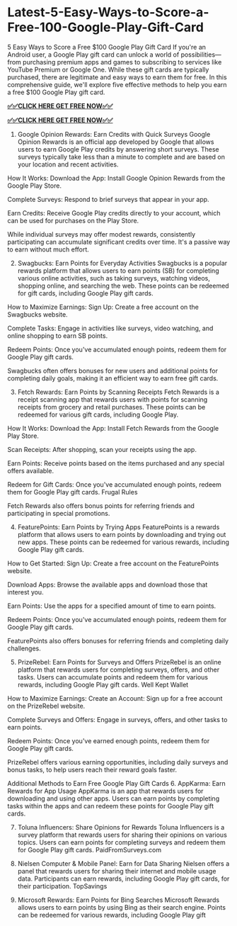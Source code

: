# Latest-5-Easy-Ways-to-Score-a-Free-100-Google-Play-Gift-Card

5 Easy Ways to Score a Free $100 Google Play Gift Card
If you're an Android user, a Google Play gift card can unlock a world of possibilities—from purchasing premium apps and games to subscribing to services like YouTube Premium or Google One. While these gift cards are typically purchased, there are legitimate and easy ways to earn them for free. In this comprehensive guide, we'll explore five effective methods to help you earn a free $100 Google Play gift card.​

**[✅✅CLICK HERE GET FREE NOW✅✅](https://tinyurl.com/google-play-free-gift-cardaaa)**

**[✅✅CLICK HERE GET FREE NOW✅✅](https://tinyurl.com/google-play-free-gift-cardaaa)**

1. Google Opinion Rewards: Earn Credits with Quick Surveys
Google Opinion Rewards is an official app developed by Google that allows users to earn Google Play credits by answering short surveys. These surveys typically take less than a minute to complete and are based on your location and recent activities.​

How It Works:
Download the App: Install Google Opinion Rewards from the Google Play Store.

Complete Surveys: Respond to brief surveys that appear in your app.

Earn Credits: Receive Google Play credits directly to your account, which can be used for purchases on the Play Store.​

While individual surveys may offer modest rewards, consistently participating can accumulate significant credits over time. It's a passive way to earn without much effort.​

2. Swagbucks: Earn Points for Everyday Activities
Swagbucks is a popular rewards platform that allows users to earn points (SB) for completing various online activities, such as taking surveys, watching videos, shopping online, and searching the web. These points can be redeemed for gift cards, including Google Play gift cards.​

How to Maximize Earnings:
Sign Up: Create a free account on the Swagbucks website.

Complete Tasks: Engage in activities like surveys, video watching, and online shopping to earn SB points.

Redeem Points: Once you've accumulated enough points, redeem them for Google Play gift cards.​

Swagbucks often offers bonuses for new users and additional points for completing daily goals, making it an efficient way to earn free gift cards.​

3. Fetch Rewards: Earn Points by Scanning Receipts
Fetch Rewards is a receipt scanning app that rewards users with points for scanning receipts from grocery and retail purchases. These points can be redeemed for various gift cards, including Google Play.​

How It Works:
Download the App: Install Fetch Rewards from the Google Play Store.

Scan Receipts: After shopping, scan your receipts using the app.

Earn Points: Receive points based on the items purchased and any special offers available.

Redeem for Gift Cards: Once you've accumulated enough points, redeem them for Google Play gift cards.​
Frugal Rules

Fetch Rewards also offers bonus points for referring friends and participating in special promotions.​

4. FeaturePoints: Earn Points by Trying Apps
FeaturePoints is a rewards platform that allows users to earn points by downloading and trying out new apps. These points can be redeemed for various rewards, including Google Play gift cards.​

How to Get Started:
Sign Up: Create a free account on the FeaturePoints website.

Download Apps: Browse the available apps and download those that interest you.

Earn Points: Use the apps for a specified amount of time to earn points.

Redeem Points: Once you've accumulated enough points, redeem them for Google Play gift cards.​

FeaturePoints also offers bonuses for referring friends and completing daily challenges.​

5. PrizeRebel: Earn Points for Surveys and Offers
PrizeRebel is an online platform that rewards users for completing surveys, offers, and other tasks. Users can accumulate points and redeem them for various rewards, including Google Play gift cards.​
Well Kept Wallet

How to Maximize Earnings:
Create an Account: Sign up for a free account on the PrizeRebel website.

Complete Surveys and Offers: Engage in surveys, offers, and other tasks to earn points.

Redeem Points: Once you've earned enough points, redeem them for Google Play gift cards.​

PrizeRebel offers various earning opportunities, including daily surveys and bonus tasks, to help users reach their reward goals faster.​

Additional Methods to Earn Free Google Play Gift Cards
6. AppKarma: Earn Rewards for App Usage
AppKarma is an app that rewards users for downloading and using other apps. Users can earn points by completing tasks within the apps and can redeem these points for Google Play gift cards.​

7. Toluna Influencers: Share Opinions for Rewards
Toluna Influencers is a survey platform that rewards users for sharing their opinions on various topics. Users can earn points for completing surveys and redeem them for Google Play gift cards.​
PaidFromSurveys.com

8. Nielsen Computer & Mobile Panel: Earn for Data Sharing
Nielsen offers a panel that rewards users for sharing their internet and mobile usage data. Participants can earn rewards, including Google Play gift cards, for their participation.​
TopSavings

9. Microsoft Rewards: Earn Points for Bing Searches
Microsoft Rewards allows users to earn points by using Bing as their search engine. Points can be redeemed for various rewards, including Google Play gift
